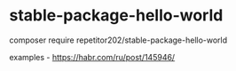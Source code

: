 # stable-package-hello-world

composer require repetitor202/stable-package-hello-world

examples - https://habr.com/ru/post/145946/